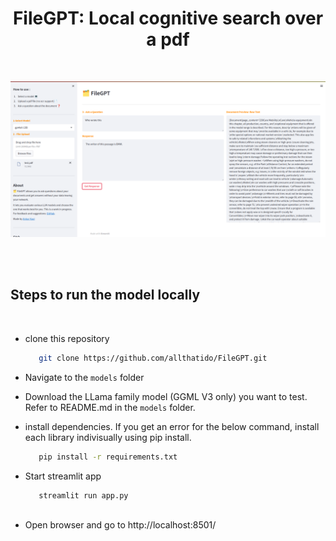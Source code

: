 <h1 align="center"> FileGPT: Local cognitive search over a pdf </h1>
</br>
<p align="center"><img src="media/FileGPT.png"></p>
</br>
</br>

## Steps to run the model locally
</br>
 
 - clone this repository
   ```bash
      git clone https://github.com/allthatido/FileGPT.git

 - Navigate to the `models` folder

 - Download the LLama family model (GGML V3 only) you want to test. Refer to README.md in the `models` folder.

 - install dependencies. If you get an error for the below command, install each library indivisually using pip install.
   ```bash
      pip install -r requirements.txt

 - Start streamlit app
   ```bash
      streamlit run app.py
 
 - Open browser and go to http://localhost:8501/
